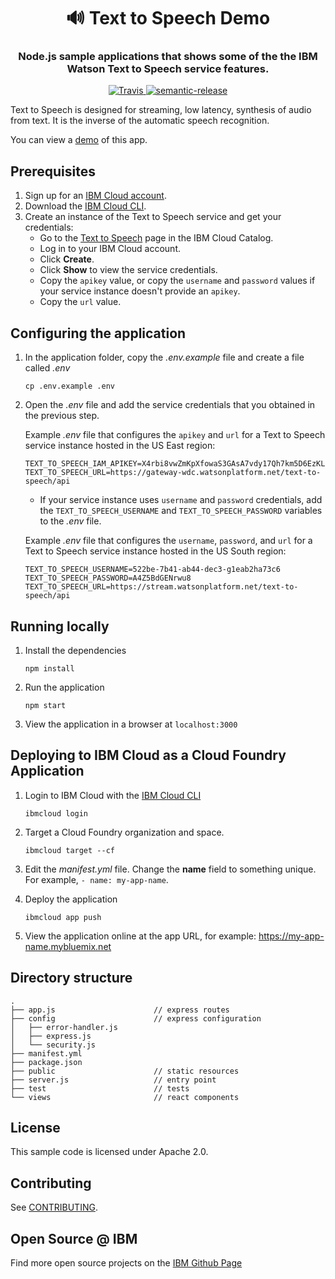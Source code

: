 <h1 align="center" style="border-bottom: none;">🔊 Text to Speech Demo </h1>
<h3 align="center">Node.js sample applications that shows some of the the IBM Watson Text to Speech service features. </h3>
<p align="center">
  <a href="http://travis-ci.org/watson-developer-cloud/text-to-speech-nodejs">
    <img alt="Travis" src="https://travis-ci.org/watson-developer-cloud/text-to-speech-nodejs.svg?branch=master">
  </a>
  <a href="#badge">
    <img alt="semantic-release" src="https://img.shields.io/badge/%20%20%F0%9F%93%A6%F0%9F%9A%80-semantic--release-e10079.svg">
  </a>
</p>
</p>

Text to Speech is designed for streaming, low latency, synthesis of audio from text. It is the inverse of the automatic speech recognition.

You can view a [demo][demo_url] of this app.


## Prerequisites

1. Sign up for an [IBM Cloud account](https://console.bluemix.net/registration/).
1. Download the [IBM Cloud CLI](https://console.bluemix.net/docs/cli/index.html#overview).
1. Create an instance of the Text to Speech service and get your credentials:
    - Go to the [Text to Speech](https://console.bluemix.net/catalog/services/text-to-speech) page in the IBM Cloud Catalog.
    - Log in to your IBM Cloud account.
    - Click **Create**.
    - Click **Show** to view the service credentials.
    - Copy the `apikey` value, or copy the `username` and `password` values if your service instance doesn't provide an `apikey`.
    - Copy the `url` value.

## Configuring the application

1. In the application folder, copy the *.env.example* file and create a file called *.env*

    ```
    cp .env.example .env
    ```

2. Open the *.env* file and add the service credentials that you obtained in the previous step.

    Example *.env* file that configures the `apikey` and `url` for a Text to Speech service instance hosted in the US East region:

    ```
    TEXT_TO_SPEECH_IAM_APIKEY=X4rbi8vwZmKpXfowaS3GAsA7vdy17Qh7km5D6EzKLHL2
    TEXT_TO_SPEECH_URL=https://gateway-wdc.watsonplatform.net/text-to-speech/api
    ```

    - If your service instance uses `username` and `password` credentials, add the `TEXT_TO_SPEECH_USERNAME` and `TEXT_TO_SPEECH_PASSWORD` variables to the *.env* file.

    Example *.env* file that configures the `username`, `password`, and `url` for a Text to Speech service instance hosted in the US South region:

    ```
    TEXT_TO_SPEECH_USERNAME=522be-7b41-ab44-dec3-g1eab2ha73c6
    TEXT_TO_SPEECH_PASSWORD=A4Z5BdGENrwu8
    TEXT_TO_SPEECH_URL=https://stream.watsonplatform.net/text-to-speech/api
    ```

## Running locally

1. Install the dependencies

    ```
    npm install
    ```

1. Run the application

    ```
    npm start
    ```

1. View the application in a browser at `localhost:3000`

## Deploying to IBM Cloud as a Cloud Foundry Application

1. Login to IBM Cloud with the [IBM Cloud CLI](https://console.bluemix.net/docs/cli/index.html#overview)

    ```
    ibmcloud login
    ```

1. Target a Cloud Foundry organization and space.

    ```
    ibmcloud target --cf
    ```

1. Edit the *manifest.yml* file. Change the **name** field to something unique. For example, `- name: my-app-name`.
1. Deploy the application

    ```
    ibmcloud app push
    ```

1. View the application online at the app URL, for example: https://my-app-name.mybluemix.net



## Directory structure

```none
.
├── app.js                      // express routes
├── config                      // express configuration
│   ├── error-handler.js
│   ├── express.js
│   └── security.js
├── manifest.yml
├── package.json
├── public                      // static resources
├── server.js                   // entry point
├── test                        // tests
└── views                       // react components
```

## License

  This sample code is licensed under Apache 2.0.

## Contributing

  See [CONTRIBUTING](./CONTRIBUTING.md).

## Open Source @ IBM
  Find more open source projects on the [IBM Github Page](http://ibm.github.io/)


[service_url]: https://www.ibm.com/watson/services/text-to-speech/
[docs]: https://www.ibm.com/watson/developercloud/text-to-speech/api/v1/curl.html?curl
[sign_up]: https://console.bluemix.net/registration/?target=/catalog/services/text-to-speech/
[demo_url]: https://text-to-speech-demo.ng.bluemix.net

